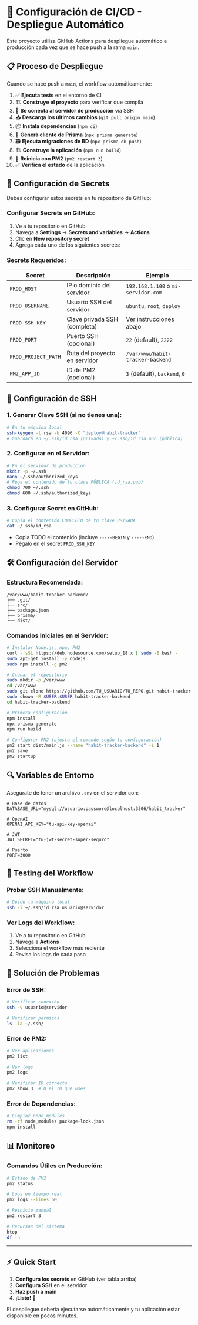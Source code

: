 # 🚀 Configuración de CI/CD - Despliegue Automático

Este proyecto utiliza GitHub Actions para despliegue automático a producción cada vez que se hace push a la rama `main`.

## 📋 Proceso de Despliegue

Cuando se hace push a `main`, el workflow automáticamente:

1. ✅ **Ejecuta tests** en el entorno de CI
2. 🏗️ **Construye el proyecto** para verificar que compila
3. 🔐 **Se conecta al servidor de producción** vía SSH
4. 📥 **Descarga los últimos cambios** (`git pull origin main`)
5. 📦 **Instala dependencias** (`npm ci`)
6. 🔧 **Genera cliente de Prisma** (`npx prisma generate`)
7. 🗃️ **Ejecuta migraciones de BD** (`npx prisma db push`)
8. 🏗️ **Construye la aplicación** (`npm run build`)
9. 🔄 **Reinicia con PM2** (`pm2 restart 3`)
10. ✅ **Verifica el estado** de la aplicación

## 🔐 Configuración de Secrets

Debes configurar estos secrets en tu repositorio de GitHub:

### Configurar Secrets en GitHub:

1. Ve a tu repositorio en GitHub
2. Navega a **Settings** → **Secrets and variables** → **Actions**
3. Clic en **New repository secret**
4. Agrega cada uno de los siguientes secrets:

### Secrets Requeridos:

| Secret              | Descripción                   | Ejemplo                             |
| ------------------- | ----------------------------- | ----------------------------------- |
| `PROD_HOST`         | IP o dominio del servidor     | `192.168.1.100` o `mi-servidor.com` |
| `PROD_USERNAME`     | Usuario SSH del servidor      | `ubuntu`, `root`, `deploy`          |
| `PROD_SSH_KEY`      | Clave privada SSH (completa)  | Ver instrucciones abajo             |
| `PROD_PORT`         | Puerto SSH (opcional)         | `22` (default), `2222`              |
| `PROD_PROJECT_PATH` | Ruta del proyecto en servidor | `/var/www/habit-tracker-backend`    |
| `PM2_APP_ID`        | ID de PM2 (opcional)          | `3` (default), `backend`, `0`       |

## 🔑 Configuración de SSH

### 1. Generar Clave SSH (si no tienes una):

```bash
# En tu máquina local
ssh-keygen -t rsa -b 4096 -C "deploy@habit-tracker"
# Guardará en ~/.ssh/id_rsa (privada) y ~/.ssh/id_rsa.pub (pública)
```

### 2. Configurar en el Servidor:

```bash
# En el servidor de producción
mkdir -p ~/.ssh
nano ~/.ssh/authorized_keys
# Pega el contenido de tu clave PÚBLICA (id_rsa.pub)
chmod 700 ~/.ssh
chmod 600 ~/.ssh/authorized_keys
```

### 3. Configurar Secret en GitHub:

```bash
# Copia el contenido COMPLETO de tu clave PRIVADA
cat ~/.ssh/id_rsa
```

- Copia TODO el contenido (incluye `-----BEGIN` y `-----END`)
- Pégalo en el secret `PROD_SSH_KEY`

## 🛠️ Configuración del Servidor

### Estructura Recomendada:

```
/var/www/habit-tracker-backend/
├── .git/
├── src/
├── package.json
├── prisma/
└── dist/
```

### Comandos Iniciales en el Servidor:

```bash
# Instalar Node.js, npm, PM2
curl -fsSL https://deb.nodesource.com/setup_18.x | sudo -E bash -
sudo apt-get install -y nodejs
sudo npm install -g pm2

# Clonar el repositorio
sudo mkdir -p /var/www
cd /var/www
sudo git clone https://github.com/TU_USUARIO/TU_REPO.git habit-tracker-backend
sudo chown -R $USER:$USER habit-tracker-backend
cd habit-tracker-backend

# Primera configuración
npm install
npx prisma generate
npm run build

# Configurar PM2 (ajusta el comando según tu configuración)
pm2 start dist/main.js --name "habit-tracker-backend" -i 1
pm2 save
pm2 startup
```

## 🔍 Variables de Entorno

Asegúrate de tener un archivo `.env` en el servidor con:

```env
# Base de datos
DATABASE_URL="mysql://usuario:password@localhost:3306/habit_tracker"

# OpenAI
OPENAI_API_KEY="tu-api-key-openai"

# JWT
JWT_SECRET="tu-jwt-secret-super-seguro"

# Puerto
PORT=3000
```

## 🧪 Testing del Workflow

### Probar SSH Manualmente:

```bash
# Desde tu máquina local
ssh -i ~/.ssh/id_rsa usuario@servidor
```

### Ver Logs del Workflow:

1. Ve a tu repositorio en GitHub
2. Navega a **Actions**
3. Selecciona el workflow más reciente
4. Revisa los logs de cada paso

## 🚨 Solución de Problemas

### Error de SSH:

```bash
# Verificar conexión
ssh -v usuario@servidor

# Verificar permisos
ls -la ~/.ssh/
```

### Error de PM2:

```bash
# Ver aplicaciones
pm2 list

# Ver logs
pm2 logs

# Verificar ID correcto
pm2 show 3  # O el ID que uses
```

### Error de Dependencias:

```bash
# Limpiar node_modules
rm -rf node_modules package-lock.json
npm install
```

## 📊 Monitoreo

### Comandos Útiles en Producción:

```bash
# Estado de PM2
pm2 status

# Logs en tiempo real
pm2 logs --lines 50

# Reinicio manual
pm2 restart 3

# Recursos del sistema
htop
df -h
```

---

## ⚡ Quick Start

1. **Configura los secrets** en GitHub (ver tabla arriba)
2. **Configura SSH** en el servidor
3. **Haz push a main**
4. **¡Listo!** 🎉

El despliegue debería ejecutarse automáticamente y tu aplicación estar disponible en pocos minutos.
